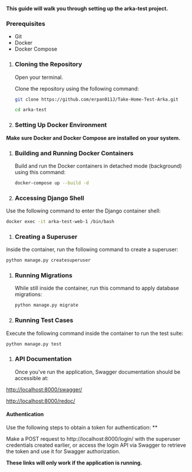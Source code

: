 **This guide will walk you through setting up the arka-test project.**
### <a name="_nz7oski21x0b"></a>**Prerequisites**
- Git
- Docker
- Docker Compose

1. ### <a name="_i2xjelgezc5v"></a>**Cloning the Repository**
   Open your terminal.

   Clone the repository using the following command:

   ```bash
   git clone https://github.com/erpan011J/Take-Home-Test-Arka.git
   ```

   ```bash
   cd arka-test
   ```
1. ### <a name="_tnui462pesne"></a>**Setting Up Docker Environment**
**Make sure Docker and Docker Compose are installed on your system.**
1. ### <a name="_mdn1dsdojiu2"></a>**Building and Running Docker Containers**
   Build and run the Docker containers in detached mode (background) using this command:

   ```bash
   docker-compose up --build -d
   ```

1. ### <a name="_uk2nzudc6n8e"></a>**Accessing Django Shell**
Use the following command to enter the Django container shell:

```bash
docker exec -it arka-test-web-1 /bin/bash
```

1. ### <a name="_l62s91xz3iv5"></a>**Creating a Superuser**
Inside the container, run the following command to create a superuser:

```bash
python manage.py createsuperuser
```
1. ### <a name="_q6ifut7hnvo4"></a>**Running Migrations**
   While still inside the container, run this command to apply database migrations:

   ```bash
   python manage.py migrate
   ```
   
1. ### <a name="_i5b4ss80ehy1"></a>**Running Test Cases**
Execute the following command inside the container to run the test suite:

```bash
python manage.py test
```

1. ### <a name="_vkgfk9dm9nbs"></a>**API Documentation**
   Once you've run the application, Swagger documentation should be accessible at:

<http://localhost:8000/swagger/>

<http://localhost:8000/redoc/>

#### <a name="_uwm97detslcd"></a>**Authentication**
Use the following steps to obtain a token for authentication:
**

Make a POST request to http://localhost:8000/login/ with the superuser credentials created earlier, or access the login API via Swagger to retrieve the token and use it for Swagger authorization.

**These links will only work if the application is running.**

